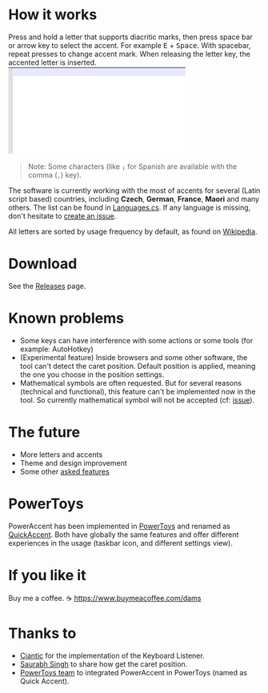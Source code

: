 # How it works

Press and hold a letter that supports diacritic marks, then press space bar or arrow key to select the accent. For example <kbd>E</kbd> + <kbd>Space</kbd>. With spacebar, repeat presses to change accent mark. When releasing the letter key, the accented letter is inserted.
![](.github/Recording.gif)
> Note: Some characters (like `¡` for Spanish are available with the comma (`,`) key).

The software is currently working with the most of accents for several (Latin script based) countries, including **Czech**, **German**, **France**, **Maori** and many others. The list can be found in [Languages.cs](/PowerAccent.Core/Languages.cs).
If any language is missing, don't hesitate to [create an issue][newissue].

All letters are sorted by usage frequency by default, as found on [Wikipedia](https://wikipedia.org/wiki/Letter_frequency).

# Download

See the [Releases][releases] page.

# Known problems

- Some keys can have interference with some actions or some tools (for example: AutoHotkey)
- (Experimental feature) Inside browsers and some other software, the tool can't detect the caret position. Default position is applied, meaning the one you choose in the position settings.
- Mathematical symbols are often requested. But for several reasons (technical and functional), this feature can't be implemented now in the tool. So currently mathematical symbol will not be accepted (cf: [issue](https://github.com/damienleroy/PowerAccent/issues/23#issuecomment-1301532208)).

# The future

- More letters and accents
- Theme and design improvement
- Some other [asked features][issues]

# PowerToys
PowerAccent has been implemented in [PowerToys](https://github.com/microsoft/PowerToys) and renamed as [QuickAccent](https://aka.ms/PowerToysOverview_QuickAccent). Both have globally the same features and offer different experiences in the usage (taskbar icon, and different settings view).

# If you like it

Buy me a coffee. ☕
https://www.buymeacoffee.com/dams

# Thanks to

- [Ciantic](https://gist.github.com/Ciantic/471698) for the implementation of the Keyboard Listener.
- [Saurabh Singh](https://www.codeproject.com/Articles/34520/Getting-Caret-Position-Inside-Any-Application) to share how get the caret position.
- [PowerToys team](https://github.com/microsoft/PowerToys) to integrated PowerAccent in PowerToys (named as Quick Accent).

[issues]: https://github.com/damienleroy/PowerAccent/issues
[newissue]: https://github.com/damienleroy/PowerAccent/issues/new
[releases]: https://github.com/damienleroy/PowerAccent/releases
